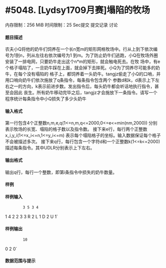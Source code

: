 
# #5048. [Lydsy1709月赛]塌陷的牧场
内存限制：256 MiB 时间限制：25 Sec提交 提交记录 讨论
#### 题目描述
农夫小Q将他的奶牛们饲养在一个长n宽m的矩形网格牧场中。行从上到下依次编号为1到n，列从左往右依次编号为1
到m。为了防止奶牛们逃跑，小Q在牧场外圈安装了一排电网，只要奶牛走出这个n*m的矩形，就会触电死去。在牧
场中，有e个格子塌陷了，一旦奶牛踩在上面，就会掉下去摔死。小Q为了饲养尽可能多的奶牛，在每个没有塌陷的
格子上，都饲养着一头奶牛。tangjz偷走了小Q的口哨，并用口哨向奶牛们依次施放了q条指令，每条指令包含两个
参数d和k，d表示上下左右之一的方向，k表示前进步数。发出指令后，每头奶牛都会听话地执行指令，甚至会因此
丧生。所有奶牛移动完毕之后，tangjz才会施放下一条指令。请写一个程序统计每条指令中小Q损失了多少头奶牛

#### 输入格式
第一行包含4个正整数n,m,e,q(1<=n,m,q<=2000,0<=e<=min(nm,2000))
分别表示牧场的长宽、塌陷的格子数以及指令数。
接下来e行，每行两个正整数x_i,y_i(1<=x_i<=n,1<=y_i<=m)
表示每个塌陷格子的坐标。输入数据保证每个格子不会被描述多次。
接下来q行，每行包含一个字符d和一个正整数k(1<=k<=2000)
描述每条指令。其中UDLR分别表示上下左右。

#### 输出格式
输出q行，每行一个整数，即第i条指令中损失的奶牛数量。

#### 样例

#### 样例输入

			3 5 3 4
1 4
2 2
3 3
R 2
L 1
D 2
U 1`
#### 样例输出

			10
0
2
0`
#### 数据范围与提示

